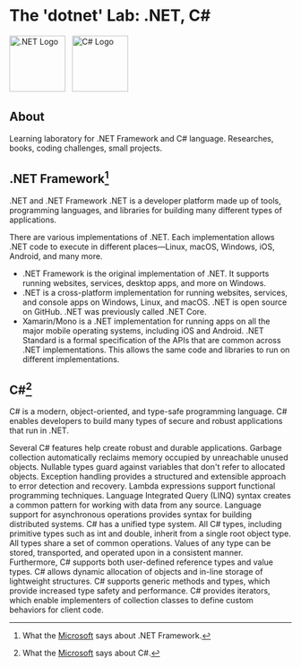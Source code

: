 # The 'dotnet' Lab: .NET, C#

<img src="../assets/dotnet-logo.svg?raw=true" height="100" alt=".NET Logo" />&nbsp;&nbsp;&nbsp;<img src="../assets/csharp-logo.png?raw=true" height="100" alt="C# Logo" />

## About
Learning laboratory for .NET Framework and C# language. Researches, books, coding challenges, small projects.


## .NET Framework[^1]
.NET and .NET Framework
.NET is a developer platform made up of tools, programming languages, and libraries for building many different types of applications.

There are various implementations of .NET. Each implementation allows .NET code to execute in different places—Linux, macOS, Windows, iOS, Android, and many more.

- .NET Framework is the original implementation of .NET. It supports running websites, services, desktop apps, and more on Windows.
- .NET is a cross-platform implementation for running websites, services, and console apps on Windows, Linux, and macOS. .NET is open source on GitHub. .NET was previously called .NET Core.
- Xamarin/Mono is a .NET implementation for running apps on all the major mobile operating systems, including iOS and Android.
.NET Standard is a formal specification of the APIs that are common across .NET implementations. This allows the same code and libraries to run on different implementations.

## C#[^2]
C# is a modern, object-oriented, and type-safe programming language. C# enables developers to build many types of secure and robust applications that run in .NET. 

Several C# features help create robust and durable applications. Garbage collection automatically reclaims memory occupied by unreachable unused objects. Nullable types guard against variables that don't refer to allocated objects. Exception handling provides a structured and extensible approach to error detection and recovery. Lambda expressions support functional programming techniques. Language Integrated Query (LINQ) syntax creates a common pattern for working with data from any source. Language support for asynchronous operations provides syntax for building distributed systems. C# has a unified type system. All C# types, including primitive types such as int and double, inherit from a single root object type. All types share a set of common operations. Values of any type can be stored, transported, and operated upon in a consistent manner. Furthermore, C# supports both user-defined reference types and value types. C# allows dynamic allocation of objects and in-line storage of lightweight structures. C# supports generic methods and types, which provide increased type safety and performance. C# provides iterators, which enable implementers of collection classes to define custom behaviors for client code.

[^1]: What the [Microsoft](https://dotnet.microsoft.com/en-us/learn/dotnet/what-is-dotnet-framework) says about .NET Framework.
[^2]: What the [Microsoft](https://learn.microsoft.com/en-us/dotnet/csharp/tour-of-csharp/) says about C#.
